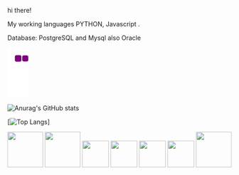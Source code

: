 hi there!

My working languages  PYTHON, Javascript .

Database: PostgreSQL and Mysql also Oracle

![snake gif](https://github.com/fabiovmat/fabiovmat/blob/output/github-contribution-grid-snake.gif)


![Anurag's GitHub stats](https://github-readme-stats.vercel.app/api?username=fabiovmat&hide=contribs,prs&theme=radical)
  
 
[![Top Langs](https://github-readme-stats.vercel.app/api/top-langs/?username=fabiovmat&theme=radical)]


<div>

<img src="https://cdn.jsdelivr.net/gh/devicons/devicon/icons/java/java-original.svg" height=80 width=80/>


<img src="https://cdn.jsdelivr.net/gh/devicons/devicon/icons/spring/spring-original-wordmark.svg" height=80 width=80 />
          

<img src="https://cdn.jsdelivr.net/gh/devicons/devicon/icons/javascript/javascript-original.svg" height=60 width=60/>
      
<img src="https://cdn.jsdelivr.net/gh/devicons/devicon/icons/angularjs/angularjs-original.svg" height=60 width=60/>


<img src="https://cdn.jsdelivr.net/gh/devicons/devicon/icons/html5/html5-original-wordmark.svg" height=60 width=60/>
          

<img src="https://cdn.jsdelivr.net/gh/devicons/devicon/icons/postgresql/postgresql-plain-wordmark.svg" height=60 width=60/>
            

<img src="https://cdn.jsdelivr.net/gh/devicons/devicon/icons/mysql/mysql-original-wordmark.svg" height=80 width=80/>
            


                      
                    

</div>

